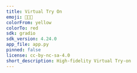 ```yaml
---
title: Virtual Try On
emoji: 👕👔👚
colorFrom: yellow
colorTo: red
sdk: gradio
sdk_version: 4.24.0
app_file: app.py
pinned: false
license: cc-by-nc-sa-4.0
short_description: High-fidelity Virtual Try-on
---
```

